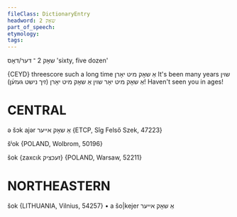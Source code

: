 ```yaml
---
fileClass: DictionaryEntry
headword: שאָק 2
part_of_speech: 
etymology: 
tags: 
---
```

שאָק 2
־
דער/דאָס
'sixty, five dozen'

{CEYD}
threescore
such a long time אַ שאָק מיט יאָרן
It's been many years שױן אַ שאָק מיט יאָר
	שױן אַ שאָק מיט יאָרן (זיך נישט געזע֜ן)!
Haven't seen you in ages!

CENTRAL
========

ə šɔk ajər אַ שאָק אייער {ETCP, Sîg Felső Szek, 47223}	

šʲok {POLAND, Wolbrom, 50196}

šok {zaxcɩk זעכציק} {POLAND, Warsaw, 52211}

NORTHEASTERN
==============

šok {LITHUANIA, Vilnius, 54257}
	•	a šo|kejer אַ שאָק אייער